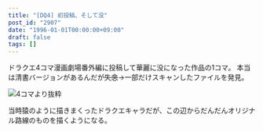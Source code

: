 ```yaml
---
title: "[DQ4] 初投稿、そして没"
post_id: "2907"
date: "1996-01-01T00:00:00+09:00"
draft: false
tags: []
---
```



ドラクエ4コマ漫画劇場番外編に投稿して華麗に没になった作品の1コマ。
本当は清書バージョンがあるんだが~~失念~~→一部だけスキャンしたファイルを発見。

![4コマより抜粋](https://danmaq.com/wp-content/uploads/2015/05/DQ4.png)

当時猿のように描きまくったドラクエキャラだが、この辺からだんだんオリジナル路線のものを描くようになる。
